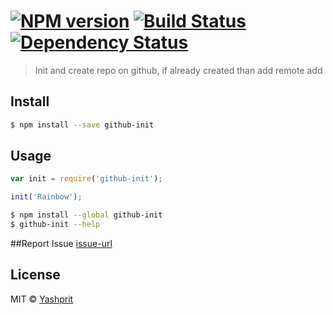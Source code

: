 #  [![NPM version][npm-image]][npm-url] [![Build Status][travis-image]][travis-url] [![Dependency Status][daviddm-url]][daviddm-image]

> Init and create repo on github, if already created than add remote add


## Install

```sh
$ npm install --save github-init
```


## Usage

```js
var init = require('github-init');

init('Rainbow');
```

```sh
$ npm install --global github-init
$ github-init --help
```


##Report Issue 
[issue-url]


## License

MIT © [Yashprit](yashprit.github.io)

[issue-url]: https://github.com/yashprit/github-init/issues
[npm-url]: https://npmjs.org/package/github-init
[npm-image]: https://badge.fury.io/js/github-init.svg
[travis-url]: https://travis-ci.org/yashprit/github-init
[travis-image]: https://travis-ci.org/yashprit/github-init.svg?branch=master
[daviddm-url]: https://david-dm.org/yashprit/github-init.svg?theme=shields.io
[daviddm-image]: https://david-dm.org/yashprit/github-init
